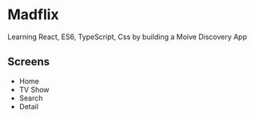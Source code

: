 # Madflix

Learning React, ES6, TypeScript, Css by building a Moive Discovery App

## Screens
- Home
- TV Show
- Search
- Detail
 

